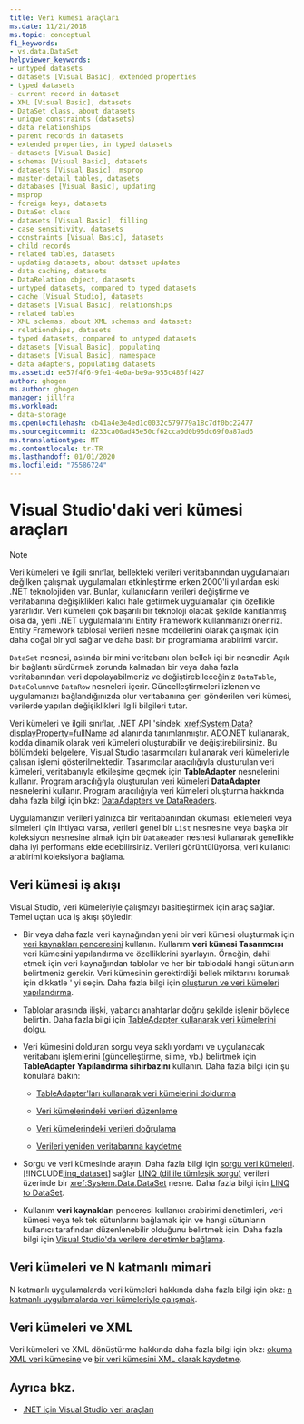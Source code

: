 ```yaml
---
title: Veri kümesi araçları
ms.date: 11/21/2018
ms.topic: conceptual
f1_keywords:
- vs.data.DataSet
helpviewer_keywords:
- untyped datasets
- datasets [Visual Basic], extended properties
- typed datasets
- current record in dataset
- XML [Visual Basic], datasets
- DataSet class, about datasets
- unique constraints (datasets)
- data relationships
- parent records in datasets
- extended properties, in typed datasets
- datasets [Visual Basic]
- schemas [Visual Basic], datasets
- datasets [Visual Basic], msprop
- master-detail tables, datasets
- databases [Visual Basic], updating
- msprop
- foreign keys, datasets
- DataSet class
- datasets [Visual Basic], filling
- case sensitivity, datasets
- constraints [Visual Basic], datasets
- child records
- related tables, datasets
- updating datasets, about dataset updates
- data caching, datasets
- DataRelation object, datasets
- untyped datasets, compared to typed datasets
- cache [Visual Studio], datasets
- datasets [Visual Basic], relationships
- related tables
- XML schemas, about XML schemas and datasets
- relationships, datasets
- typed datasets, compared to untyped datasets
- datasets [Visual Basic], populating
- datasets [Visual Basic], namespace
- data adapters, populating datasets
ms.assetid: ee57f4f6-9fe1-4e0a-be9a-955c486ff427
author: ghogen
ms.author: ghogen
manager: jillfra
ms.workload:
- data-storage
ms.openlocfilehash: cb41a4e3e4ed1c0032c579779a18c7df0bc22477
ms.sourcegitcommit: d233ca00ad45e50cf62cca0d0b95dc69f0a87ad6
ms.translationtype: MT
ms.contentlocale: tr-TR
ms.lasthandoff: 01/01/2020
ms.locfileid: "75586724"
---
```

# <a name="dataset-tools-in-visual-studio"></a>Visual Studio'daki veri kümesi araçları

> [!NOTE]
> Veri kümeleri ve ilgili sınıflar, bellekteki verileri veritabanından uygulamaları değilken çalışmak uygulamaları etkinleştirme erken 2000'li yıllardan eski .NET teknolojiden var. Bunlar, kullanıcıların verileri değiştirme ve veritabanına değişiklikleri kalıcı hale getirmek uygulamalar için özellikle yararlıdır. Veri kümeleri çok başarılı bir teknoloji olacak şekilde kanıtlanmış olsa da, yeni .NET uygulamalarını Entity Framework kullanmanızı öneririz. Entity Framework tablosal verileri nesne modellerini olarak çalışmak için daha doğal bir yol sağlar ve daha basit bir programlama arabirimi vardır.

`DataSet` nesnesi, aslında bir mini veritabanı olan bellek içi bir nesnedir. Açık bir bağlantı sürdürmek zorunda kalmadan bir veya daha fazla veritabanından veri depolayabilmeniz ve değiştirebileceğiniz `DataTable`, `DataColumn`ve `DataRow` nesneleri içerir. Güncelleştirmeleri izlenen ve uygulamanızı bağlandığınızda olur veritabanına geri gönderilen veri kümesi, verilerde yapılan değişiklikleri ilgili bilgileri tutar.

Veri kümeleri ve ilgili sınıflar, .NET API 'sindeki <xref:System.Data?displayProperty=fullName> ad alanında tanımlanmıştır. ADO.NET kullanarak, kodda dinamik olarak veri kümeleri oluşturabilir ve değiştirebilirsiniz. Bu bölümdeki belgelere, Visual Studio tasarımcıları kullanarak veri kümeleriyle çalışan işlemi gösterilmektedir. Tasarımcılar aracılığıyla oluşturulan veri kümeleri, veritabanıyla etkileşime geçmek için **TableAdapter** nesnelerini kullanır. Program aracılığıyla oluşturulan veri kümeleri **DataAdapter** nesnelerini kullanır. Program aracılığıyla veri kümeleri oluşturma hakkında daha fazla bilgi için bkz: [DataAdapters ve DataReaders](/dotnet/framework/data/adonet/dataadapters-and-datareaders).

Uygulamanızın verileri yalnızca bir veritabanından okuması, eklemeleri veya silmeleri için ihtiyacı varsa, verileri genel bir `List` nesnesine veya başka bir koleksiyon nesnesine almak için bir `DataReader` nesnesi kullanarak genellikle daha iyi performans elde edebilirsiniz. Verileri görüntülüyorsa, veri kullanıcı arabirimi koleksiyona bağlama.

## <a name="dataset-workflow"></a>Veri kümesi iş akışı

Visual Studio, veri kümeleriyle çalışmayı basitleştirmek için araç sağlar. Temel uçtan uca iş akışı şöyledir:

- Bir veya daha fazla veri kaynağından yeni bir veri kümesi oluşturmak için [veri kaynakları penceresini](add-new-data-sources.md#data-sources-window) kullanın. Kullanım **veri kümesi Tasarımcısı** veri kümesini yapılandırma ve özelliklerini ayarlayın. Örneğin, dahil etmek için veri kaynağından tablolar ve her bir tablodaki hangi sütunların belirtmeniz gerekir. Veri kümesinin gerektirdiği bellek miktarını korumak için dikkatle ' yi seçin. Daha fazla bilgi için [oluşturun ve veri kümeleri yapılandırma](../data-tools/create-and-configure-datasets-in-visual-studio.md).

- Tablolar arasında ilişki, yabancı anahtarlar doğru şekilde işlenir böylece belirtin. Daha fazla bilgi için [TableAdapter kullanarak veri kümelerini dolgu](../data-tools/fill-datasets-by-using-tableadapters.md).

- Veri kümesini dolduran sorgu veya saklı yordamı ve uygulanacak veritabanı işlemlerini (güncelleştirme, silme, vb.) belirtmek için **TableAdapter Yapılandırma sihirbazını** kullanın. Daha fazla bilgi için şu konulara bakın:

  - [TableAdapter'ları kullanarak veri kümelerini doldurma](../data-tools/fill-datasets-by-using-tableadapters.md)

  - [Veri kümelerindeki verileri düzenleme](../data-tools/edit-data-in-datasets.md)

  - [Veri kümelerindeki verileri doğrulama](../data-tools/validate-data-in-datasets.md)

  - [Verileri yeniden veritabanına kaydetme](../data-tools/save-data-back-to-the-database.md)

- Sorgu ve veri kümesinde arayın. Daha fazla bilgi için [sorgu veri kümeleri](../data-tools/query-datasets.md). [!INCLUDE[linq_dataset](../data-tools/includes/linq_dataset_md.md)] sağlar [LINQ (dil ile tümleşik sorgu)](/dotnet/csharp/linq/) verileri üzerinde bir <xref:System.Data.DataSet> nesne. Daha fazla bilgi için [LINQ to DataSet](/dotnet/framework/data/adonet/linq-to-dataset).

- Kullanım **veri kaynakları** penceresi kullanıcı arabirimi denetimleri, veri kümesi veya tek tek sütunlarını bağlamak için ve hangi sütunların kullanıcı tarafından düzenlenebilir olduğunu belirtmek için. Daha fazla bilgi için [Visual Studio'da verilere denetimler bağlama](../data-tools/bind-controls-to-data-in-visual-studio.md).

## <a name="datasets-and-n-tier-architecture"></a>Veri kümeleri ve N katmanlı mimari

N katmanlı uygulamalarda veri kümeleri hakkında daha fazla bilgi için bkz: [n katmanlı uygulamalarda veri kümeleriyle çalışmak](../data-tools/work-with-datasets-in-n-tier-applications.md).

## <a name="datasets-and-xml"></a>Veri kümeleri ve XML

Veri kümeleri ve XML dönüştürme hakkında daha fazla bilgi için bkz: [okuma XML veri kümesine](../data-tools/read-xml-data-into-a-dataset.md) ve [bir veri kümesini XML olarak kaydetme](../data-tools/save-a-dataset-as-xml.md).

## <a name="see-also"></a>Ayrıca bkz.

- [.NET için Visual Studio veri araçları](../data-tools/visual-studio-data-tools-for-dotnet.md)
